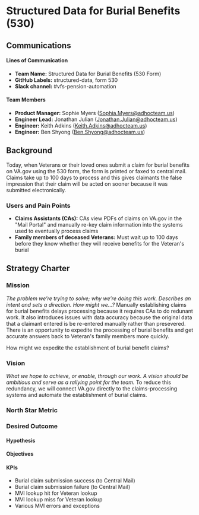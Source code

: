 # Structured Data for Burial Benefits (530)

## Communications

#### Lines of Communication
- **Team Name:** Structured Data for Burial Benefits (530 Form)
- **GitHub Labels:** structured-data, form 530
- **Slack channel:** #vfs-pension-automation

#### Team Members
- **Product Manager:** Sophie Myers (Sophia.Myers@adhocteam.us)
- **Engineer Lead:** Jonathan Julian (Jonathan.Julian@adhocteam.us)
- **Engineer:** Keith Adkins (Keith.Adkins@adhocteam.us)
- **Engineer:** Ben Shyong (Ben.Shyong@adhocteam.us)

## Background
Today, when Veterans or their loved ones submit a claim for burial benefits on VA.gov using the 530 form, the form is printed or faxed to central mail. Claims take up to 100 days to process and this gives claimants the false impression that their claim will be acted on sooner because it was submitted electronically. 

### Users and Pain Points
- **Claims Assistants (CAs):** CAs view PDFs of claims on VA.gov in the "Mail Portal" and manually re-key claim information into the systems used to eventually process claims
- **Family members of deceased Veterans:** Must wait up to 100 days before they know whether they will receive benefits for the Veteran's burial 

## Strategy Charter

### Mission
*The problem we’re trying to solve; why we’re doing this work. Describes an intent and sets a direction. How might we...?*
Manually establishing claims for burial benefits delays processing because it requires CAs to do redunant work. It also introduces issues with data accuracy because the original data that a claimant entered is be re-entered manually rather than presevered. There is an opportunity to expedite the processing of burial benefits and get accurate answers back to Veteran's family members more quickly.

How might we expedite the establishment of burial benefit claims?

### Vision
*What we hope to achieve, or enable, through our work. A vision should be ambitious and serve as a rallying point for the team.*
To reduce this redundancy, we will connect VA.gov directly to the claims-processing systems and automate the establishment of burial claims.

### North Star Metric


### Desired Outcome
#### Hypothesis
#### Objectives
#### KPIs
- Burial claim submission success (to Central Mail)
- Burial claim submission failure  (to Central Mail)
- MVI lookup hit for Veteran lookup
- MVI lookup miss for Veteran lookup
- Various MVI errors and exceptions

